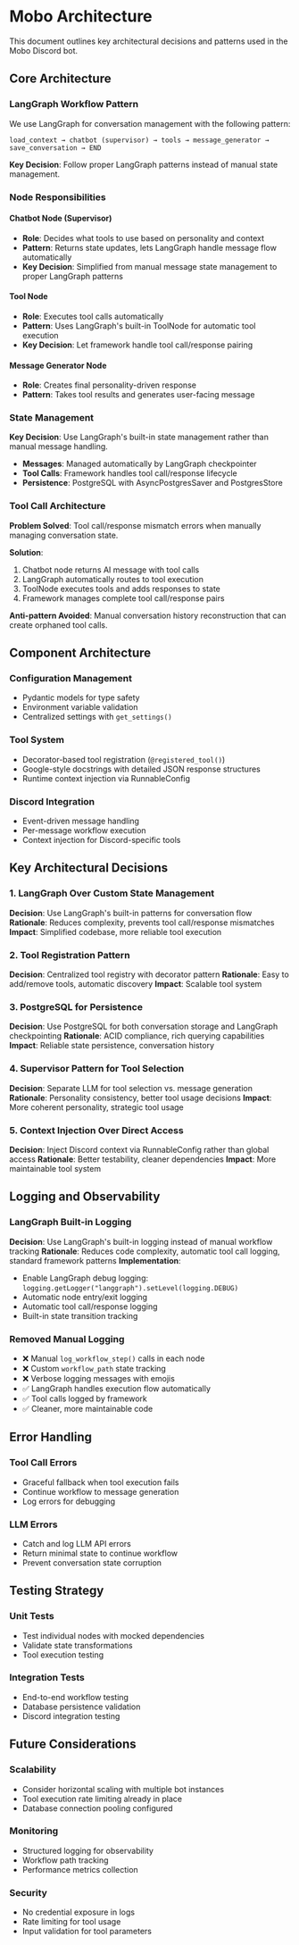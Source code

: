 # Mobo Architecture

This document outlines key architectural decisions and patterns used in the Mobo Discord bot.

## Core Architecture

### LangGraph Workflow Pattern

We use LangGraph for conversation management with the following pattern:

```
load_context → chatbot (supervisor) → tools → message_generator → save_conversation → END
```

**Key Decision**: Follow proper LangGraph patterns instead of manual state management.

### Node Responsibilities

#### Chatbot Node (Supervisor)
- **Role**: Decides what tools to use based on personality and context
- **Pattern**: Returns state updates, lets LangGraph handle message flow automatically
- **Key Decision**: Simplified from manual message state management to proper LangGraph patterns

#### Tool Node
- **Role**: Executes tool calls automatically
- **Pattern**: Uses LangGraph's built-in ToolNode for automatic tool execution
- **Key Decision**: Let framework handle tool call/response pairing

#### Message Generator Node
- **Role**: Creates final personality-driven response
- **Pattern**: Takes tool results and generates user-facing message

### State Management

**Key Decision**: Use LangGraph's built-in state management rather than manual message handling.

- **Messages**: Managed automatically by LangGraph checkpointer
- **Tool Calls**: Framework handles tool call/response lifecycle
- **Persistence**: PostgreSQL with AsyncPostgresSaver and PostgresStore

### Tool Call Architecture

**Problem Solved**: Tool call/response mismatch errors when manually managing conversation state.

**Solution**:
1. Chatbot node returns AI message with tool calls
2. LangGraph automatically routes to tool execution
3. ToolNode executes tools and adds responses to state
4. Framework manages complete tool call/response pairs

**Anti-pattern Avoided**: Manual conversation history reconstruction that can create orphaned tool calls.

## Component Architecture

### Configuration Management
- Pydantic models for type safety
- Environment variable validation
- Centralized settings with `get_settings()`

### Tool System
- Decorator-based tool registration (`@registered_tool()`)
- Google-style docstrings with detailed JSON response structures
- Runtime context injection via RunnableConfig

### Discord Integration
- Event-driven message handling
- Per-message workflow execution
- Context injection for Discord-specific tools

## Key Architectural Decisions

### 1. LangGraph Over Custom State Management
**Decision**: Use LangGraph's built-in patterns for conversation flow
**Rationale**: Reduces complexity, prevents tool call/response mismatches
**Impact**: Simplified codebase, more reliable tool execution

### 2. Tool Registration Pattern
**Decision**: Centralized tool registry with decorator pattern
**Rationale**: Easy to add/remove tools, automatic discovery
**Impact**: Scalable tool system

### 3. PostgreSQL for Persistence
**Decision**: Use PostgreSQL for both conversation storage and LangGraph checkpointing
**Rationale**: ACID compliance, rich querying capabilities
**Impact**: Reliable state persistence, conversation history

### 4. Supervisor Pattern for Tool Selection
**Decision**: Separate LLM for tool selection vs. message generation
**Rationale**: Personality consistency, better tool usage decisions
**Impact**: More coherent personality, strategic tool usage

### 5. Context Injection Over Direct Access
**Decision**: Inject Discord context via RunnableConfig rather than global access
**Rationale**: Better testability, cleaner dependencies
**Impact**: More maintainable tool system

## Logging and Observability

### LangGraph Built-in Logging
**Decision**: Use LangGraph's built-in logging instead of manual workflow tracking
**Rationale**: Reduces code complexity, automatic tool call logging, standard framework patterns
**Implementation**:
- Enable LangGraph debug logging: `logging.getLogger("langgraph").setLevel(logging.DEBUG)`
- Automatic node entry/exit logging
- Automatic tool call/response logging
- Built-in state transition tracking

### Removed Manual Logging
- ❌ Manual `log_workflow_step()` calls in each node
- ❌ Custom `workflow_path` state tracking
- ❌ Verbose logging messages with emojis
- ✅ LangGraph handles execution flow automatically
- ✅ Tool calls logged by framework
- ✅ Cleaner, more maintainable code

## Error Handling

### Tool Call Errors
- Graceful fallback when tool execution fails
- Continue workflow to message generation
- Log errors for debugging

### LLM Errors
- Catch and log LLM API errors
- Return minimal state to continue workflow
- Prevent conversation state corruption

## Testing Strategy

### Unit Tests
- Test individual nodes with mocked dependencies
- Validate state transformations
- Tool execution testing

### Integration Tests
- End-to-end workflow testing
- Database persistence validation
- Discord integration testing

## Future Considerations

### Scalability
- Consider horizontal scaling with multiple bot instances
- Tool execution rate limiting already in place
- Database connection pooling configured

### Monitoring
- Structured logging for observability
- Workflow path tracking
- Performance metrics collection

### Security
- No credential exposure in logs
- Rate limiting for tool usage
- Input validation for tool parameters